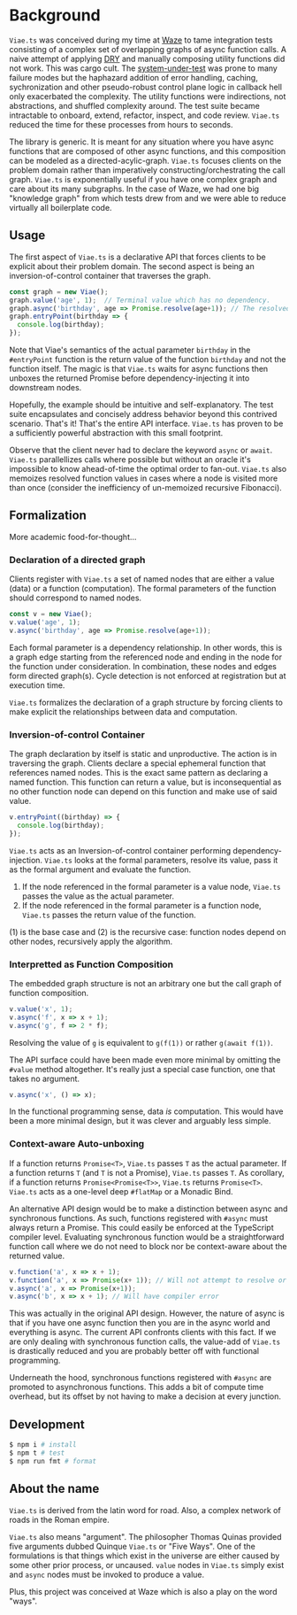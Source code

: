 # Background

`Viae.ts` was conceived during my time at [Waze](https://www.waze.com) to tame integration tests consisting of a complex set of overlapping graphs of async function calls.
A naive attempt of applying [DRY](https://en.wikipedia.org/wiki/Don%27t_repeat_yourself) and manually composing utility functions did not work. This was cargo cult.
The [system-under-test](https://developers.google.com/waze/wam-api) was prone to many failure modes but the haphazard addition of error handling, caching, 
sychronization and other pseudo-robust control plane logic in callback hell only exacerbated the complexity. The utility functions were indirections, not
abstractions, and shuffled complexity around. The test suite became intractable to onboard, extend, refactor, inspect, and code review. `Viae.ts` reduced the time for these processes from hours to seconds.

The library is generic. It is meant for any situation
where you have async functions that are composed of other async functions, and this composition can be modeled as a directed-acylic-graph.
`Viae.ts` focuses clients on the problem domain rather than imperatively constructing/orchestrating the call graph.
`Viae.ts` is exponentially useful if you have one complex graph and care about its many subgraphs. In the case of Waze, we had one big 
"knowledge graph" from which tests drew from and we were able to reduce virtually all boilerplate code.

## Usage

The first aspect of `Viae.ts` is a declarative API that forces clients to be explicit about their problem domain.
The second aspect is being an inversion-of-control container that traverses the graph.

```javascript
const graph = new Viae();
graph.value('age', 1);  // Terminal value which has no dependency.
graph.async('birthday', age => Promise.resolve(age+1)); // The resolved value of 'birthday' node is resolved for downstream nodes.
graph.entryPoint(birthday => {
  console.log(birthday);
});
```

Note that Viae's semantics of the actual parameter `birthday` in the `#entryPoint` function is the return value of the function `birthday` and not the function itself.
The magic is that `Viae.ts`  waits for async functions then unboxes the returned Promise before dependency-injecting it into downstream nodes. 

Hopefully, the example should be intuitive and self-explanatory. The test suite encapsulates and concisely address behavior beyond this contrived scenario.
That's it! That's the entire API interface. `Viae.ts` has proven to be a sufficiently powerful abstraction with this small footprint. 

Observe that the client never had to declare the keyword `async` or `await`. `Viae.ts` parallellizes calls where possible but without an oracle 
it's impossible to know ahead-of-time the optimal order to fan-out. `Viae.ts` also memoizes resolved function values in cases where a node is visited more than once
(consider the inefficiency of un-memoized recursive Fibonacci).

## Formalization 

More academic food-for-thought...

###  Declaration of a directed graph

Clients register with `Viae.ts` a set of named nodes that are either a value (data) or a function (computation).
The formal parameters of the function should correspond to named nodes.

```javascript
const v = new Viae();
v.value('age', 1);
v.async('birthday', age => Promise.resolve(age+1)); 
```

Each formal parameter is a dependency relationship. In other words, this is a graph edge
starting from the referenced node and ending in the node for the function under consideration. 
In combination, these nodes and edges form directed graph(s). Cycle detection is not enforced at registration but 
at execution time. 

`Viae.ts` formalizes the declaration of a graph structure by forcing clients to make explicit the relationships 
between data and computation.

### Inversion-of-control Container

The graph declaration by itself is static and unproductive. The action is in
traversing the graph. Clients declare a special ephemeral function that references named nodes. This is the exact 
same pattern as declaring a named function. This function can return a value, but is inconsequential as no other
function node can depend on this function and make use of said value.


```javascript
v.entryPoint((birthday) => {
  console.log(birthday);
});
```

`Viae.ts` acts as an Inversion-of-control container performing dependency-injection. 
`Viae.ts` looks at the formal parameters, resolve its value, pass it as the formal argument and evaluate the function. 

1. If the node referenced in the formal parameter is a value node, `Viae.ts` passes the value as the actual parameter.
2. If the node referenced in the formal parameter is a function node, `Viae.ts` passes the return value of the function.

(1) is the base case and (2) is the recursive case: function nodes depend on other nodes, recursively apply the algorithm.

### Interpretted as Function Composition

The embedded graph structure is not an arbitrary one but the call graph of function composition. 

```javascript
v.value('x', 1); 
v.async('f', x => x + 1);
v.async('g', f => 2 * f);
```

Resolving the value of `g` is equivalent to `g(f(1))` or rather `g(await f(1))`.

The API surface could have been made even more minimal by omitting the `#value` method altogether.
It's really just a special case function, one that takes no argument. 

```javascript
v.async('x', () => x);
```

In the functional programming sense, data *is* computation. This would have been a more minimal
design, but it was clever and arguably less simple.

### Context-aware Auto-unboxing

If a function returns `Promise<T>`, `Viae.ts` passes `T` as the actual parameter. 
If a function returns `T` (and `T` is not a Promise), `Viae.ts` passes `T`.
As corollary, if a function returns `Promise<Promise<T>>`, `Viae.ts` returns `Promise<T>`.
`Viae.ts` acts as a one-level deep `#flatMap` or a Monadic Bind. 

An alternative API design would be to make a distinction between async and synchronous functions.
As such, functions registered with `#async` must always return a Promise. This could easily
be enforced at the TypeScript compiler level. Evaluating synchronous function would be a straightforward
function call where we do not need to block nor be context-aware about the returned value.

```javascript
v.function('a', x => x + 1);
v.function('a', x => Promise(x+ 1)); // Will not attempt to resolve or 
v.async('a', x => Promise(x+1));
v.async('b', x => x + 1); // Will have compiler error
```

This was actually in the original API design. However, the nature of async is that if you have one async function then
you are in the async world and everything is async. The current API confronts clients with this fact.
If we are only dealing with synchronous function calls, the value-add of `Viae.ts` is drastically reduced and you are 
probably better off with functional programming. 

Underneath the hood, synchronous functions registered with `#async` are promoted to asynchronous functions.
This adds a bit of compute time overhead, but its offset by not having to make a decision at every junction.

## Development

```bash
$ npm i # install
$ npm t # test
$ npm run fmt # format
```

## About the name

`Viae.ts` is derived from the latin word for road. Also, a complex network of roads in the Roman empire.

`Viae.ts` also means "argument". The philosopher Thomas Quinas provided five arguments dubbed Quinque `Viae.ts` or "Five Ways". One of the formulations is that things which exist in the universe are either caused by some other prior process, or uncaused. `value` nodes in `Viae.ts` simply exist and `async` nodes must be invoked to produce a value.

Plus, this project was conceived at Waze which is also a play on the word "ways".
